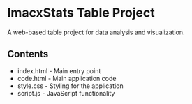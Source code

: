 # ImacxStats Table Project

A web-based table project for data analysis and visualization.

## Contents

- index.html - Main entry point
- code.html - Main application code
- style.css - Styling for the application
- script.js - JavaScript functionality 